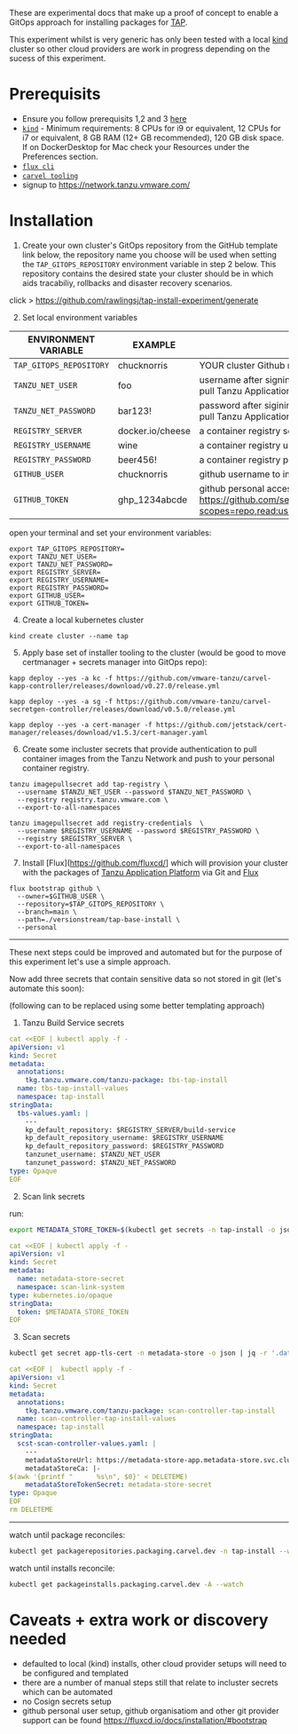 These are experimental docs that make up a proof of concept to enable a GitOps approach for installing packages for [TAP](https://docs.vmware.com/en/VMware-Tanzu-Application-Platform/0.2/tap-0-2/GUID-overview.html).

This experiment whilst is very generic has only been tested with a local [kind](https://kind.sigs.k8s.io/) cluster so other cloud providers are work in progress depending on the sucess of this experiment.

# Prerequisits

- Ensure you follow prerequisits 1,2 and 3 [here](https://docs.vmware.com/en/VMware-Tanzu-Application-Platform/0.2/tap-0-2/GUID-install-intro.html)
- [`kind`](https://kind.sigs.k8s.io/docs/user/quick-start/#installation) - Minimum requirements: 8 CPUs for i9 or equivalent, 12 CPUs for i7 or equivalent, 8 GB RAM (12+ GB recommended), 120 GB disk space. If on DockerDesktop for Mac check your Resources under the Preferences section.
- [`flux cli`](https://fluxcd.io/docs/installation/#install-the-flux-cli)
- [`carvel tooling`](https://github.com/vmware-tanzu/carvel-kapp/releases/latest)
- signup to https://network.tanzu.vmware.com/

# Installation

1. Create your own cluster's GitOps repository from the GitHub template link below, the repository name you choose will be used when setting the `TAP_GITOPS_REPOSITORY` environment variable in step 2 below.  This repository contains the desired state your cluster should be in which aids tracabiliy, rollbacks and disaster recovery scenarios.

click > https://github.com/rawlingsj/tap-install-experiment/generate

2. Set local environment variables

| ENVIRONMENT VARIABLE | EXAMPLE | DESCRIPTION |
| -------------------- | ------- | ----------- |
|`TAP_GITOPS_REPOSITORY` | chucknorris | YOUR cluster Github repository name that you chose during step 1 above |
|`TANZU_NET_USER` | foo | username after signing up to https://network.tanzu.vmware.com/ in step 1 to pull Tanzu Application platform images |
|`TANZU_NET_PASSWORD` | bar123! | password after sigining up to https://network.tanzu.vmware.com/ in step 1 to pull Tanzu Application platform images
|`REGISTRY_SERVER` | docker.io/cheese | a container registry server and user / organisation to push images to
|`REGISTRY_USERNAME` | wine | a container registry username authenticatiom to push images to
|`REGISTRY_PASSWORD` | beer456! | a container registry password or token authenticatiom to push images to
|`GITHUB_USER` | chucknorris | github username to interact with github
|`GITHUB_TOKEN` | ghp_1234abcde | github personal access token used to interact with github see https://github.com/settings/tokens/new?scopes=repo,read:user,read:org,user:email,write:repo_hook,admin:repo_hook

open your terminal and set your environment variables:

```
export TAP_GITOPS_REPOSITORY=
export TANZU_NET_USER=
export TANZU_NET_PASSWORD=
export REGISTRY_SERVER=
export REGISTRY_USERNAME=
export REGISTRY_PASSWORD=
export GITHUB_USER=
export GITHUB_TOKEN=
```

4. Create a local kubernetes cluster
```
kind create cluster --name tap
```

5. Apply base set of installer tooling to the cluster (would be good to move certmanager + secrets manager into GitOps repo):
```
kapp deploy --yes -a kc -f https://github.com/vmware-tanzu/carvel-kapp-controller/releases/download/v0.27.0/release.yml

kapp deploy --yes -a sg -f https://github.com/vmware-tanzu/carvel-secretgen-controller/releases/download/v0.5.0/release.yml

kapp deploy --yes -a cert-manager -f https://github.com/jetstack/cert-manager/releases/download/v1.5.3/cert-manager.yaml
```

6. Create some incluster secrets that provide authentication to pull container images from the Tanzu Network and push to your personal container registry.

```
tanzu imagepullsecret add tap-registry \
  --username $TANZU_NET_USER --password $TANZU_NET_PASSWORD \
  --registry registry.tanzu.vmware.com \
  --export-to-all-namespaces

tanzu imagepullsecret add registry-credentials  \
  --username $REGISTRY_USERNAME --password $REGISTRY_PASSWORD \
  --registry $REGISTRY_SERVER \
  --export-to-all-namespaces
```

7. Install [Flux](https://github.com/fluxcd/] which will provision your cluster with the packages of [Tanzu Application Platform](https://docs.vmware.com/en/VMware-Tanzu-Application-Platform/0.2/tap-0-2/GUID-overview.html) via Git and [Flux](https://github.com/fluxcd/)

```
flux bootstrap github \
  --owner=$GITHUB_USER \
  --repository=$TAP_GITOPS_REPOSITORY \
  --branch=main \
  --path=./versionstream/tap-base-install \
  --personal
```

---

These next steps could be improved and automated but for the purpose of this experiment let's use a simple approach.

Now add three secrets that contain sensitive data so not stored in git (let's automate this soon):

(following can to be replaced using some better templating approach)

1. Tanzu Build Service secrets

```yaml
cat <<EOF | kubectl apply -f -
apiVersion: v1
kind: Secret
metadata:
  annotations:
    tkg.tanzu.vmware.com/tanzu-package: tbs-tap-install
  name: tbs-tap-install-values
  namespace: tap-install
stringData:
  tbs-values.yaml: |
    ---
    kp_default_repository: $REGISTRY_SERVER/build-service
    kp_default_repository_username: $REGISTRY_USERNAME
    kp_default_repository_password: $REGISTRY_PASSWORD
    tanzunet_username: $TANZU_NET_USER
    tanzunet_password: $TANZU_NET_PASSWORD
type: Opaque
EOF
```

2. Scan link secrets

run:
```bash
export METADATA_STORE_TOKEN=$(kubectl get secrets -n tap-install -o jsonpath="{.items[?(@.metadata.annotations['kubernetes\.io/service-account\.name']=='metadata-store-tap-install-sa')].data.token}" | base64 -d)
```
```yaml
cat <<EOF | kubectl apply -f -
apiVersion: v1
kind: Secret
metadata:
  name: metadata-store-secret
  namespace: scan-link-system
type: kubernetes.io/opaque
stringData:
  token: $METADATA_STORE_TOKEN
EOF
```

3. Scan secrets

```bash
kubectl get secret app-tls-cert -n metadata-store -o json | jq -r '.data."ca.crt"' | base64 -d > DELETEME
```
```yaml
cat <<EOF |  kubectl apply -f -
apiVersion: v1
kind: Secret
metadata:
  annotations:
    tkg.tanzu.vmware.com/tanzu-package: scan-controller-tap-install
  name: scan-controller-tap-install-values
  namespace: tap-install
stringData:
  scst-scan-controller-values.yaml: |
    ---
    metadataStoreUrl: https://metadata-store-app.metadata-store.svc.cluster.local:8443
    metadataStoreCa: |-
$(awk '{printf "      %s\n", $0}' < DELETEME)
    metadataStoreTokenSecret: metadata-store-secret
type: Opaque
EOF
rm DELETEME
```

---

watch until package reconciles:
```bash
kubectl get packagerepositories.packaging.carvel.dev -n tap-install --watch
```
watch until installs reconcile:
```bash
kubectl get packageinstalls.packaging.carvel.dev -A --watch
```
# Caveats + extra work or discovery needed

- defaulted to local (kind) installs, other cloud provider setups will need to be configured and templated
- there are a number of manual steps still that relate to incluster secrets which can be automated
- no Cosign secrets setup
- github personal user setup, github organisatiom and other git provider support can be found https://fluxcd.io/docs/installation/#bootstrap
